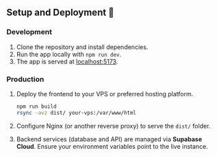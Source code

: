

## **Setup and Deployment 🐳**

### Development
1. Clone the repository and install dependencies.
2. Run the app locally with `npm run dev`.
3. The app is served at [localhost:5173](http://localhost:5173).

### Production
1. Deploy the frontend to your VPS or preferred hosting platform.
   ```bash
   npm run build
   rsync -avz dist/ your-vps:/var/www/html
   ```
2. Configure Nginx (or another reverse proxy) to serve the `dist/` folder.

3. Backend services (database and API) are managed via **Supabase Cloud**. Ensure your environment variables point to the live instance.
